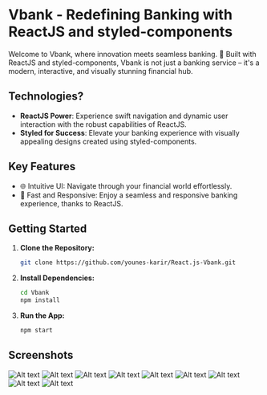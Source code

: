 # Vbank - Redefining Banking with ReactJS and styled-components

Welcome to Vbank, where innovation meets seamless banking. 🚀 Built with ReactJS and styled-components, Vbank is not just a banking service – it's a modern, interactive, and visually stunning financial hub.

## Technologies?

- **ReactJS Power**: Experience swift navigation and dynamic user interaction with the robust capabilities of ReactJS.
- **Styled for Success**: Elevate your banking experience with visually appealing designs created using styled-components.

## Key Features

- 🌐 Intuitive UI: Navigate through your financial world effortlessly.
- 🚀 Fast and Responsive: Enjoy a seamless and responsive banking experience, thanks to ReactJS.

## Getting Started

1. **Clone the Repository:**
   ```bash
   git clone https://github.com/younes-karir/React.js-Vbank.git
   
2. **Install Dependencies:**
   ```bash
   cd Vbank
   npm install
   
3. **Run the App:**
   ```bash
   npm start

## Screenshots
![Alt text](screenshots/1.png)
![Alt text](screenshots/2.png)
![Alt text](screenshots/3.png)
![Alt text](screenshots/4.png)
![Alt text](screenshots/5.png)
![Alt text](screenshots/6.png)
![Alt text](screenshots/7.png)
![Alt text](screenshots/8.png)
![Alt text](screenshots/9.png)


